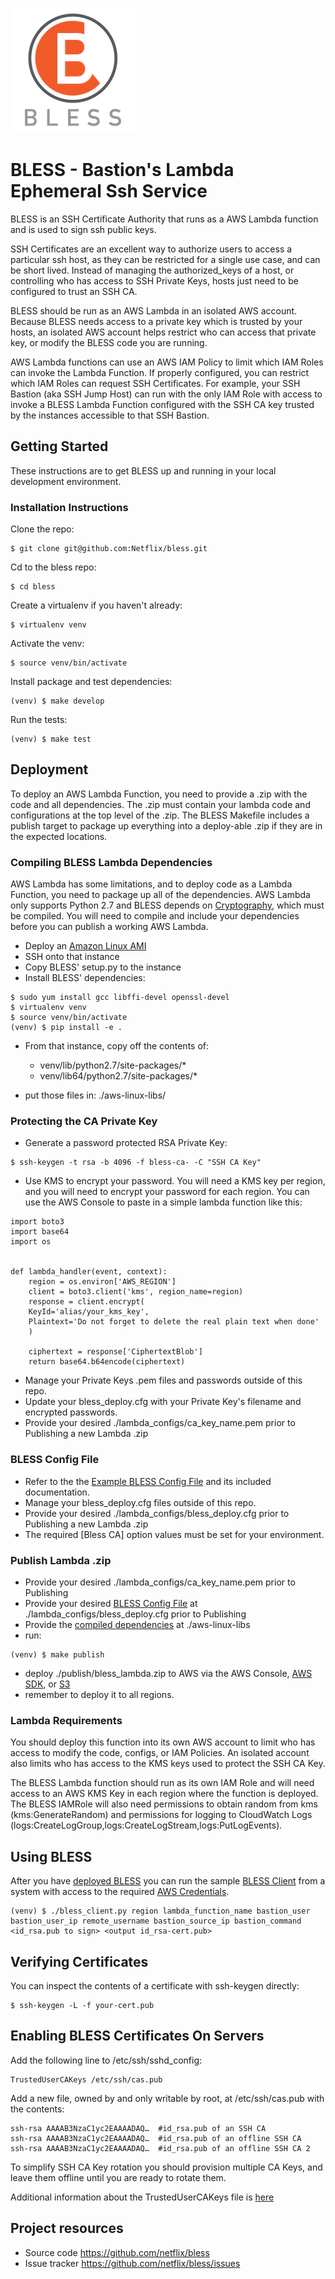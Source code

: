 ![alt text](bless_logo.png "BLESS")
# BLESS - Bastion's Lambda Ephemeral Ssh Service
BLESS is an SSH Certificate Authority that runs as a AWS Lambda function and is used to sign ssh
public keys.

SSH Certificates are an excellent way to authorize users to access a particular ssh host,
as they can be restricted for a single use case, and can be short lived.  Instead of managing the
authorized_keys of a host, or controlling who has access to SSH Private Keys, hosts just
need to be configured to trust an SSH CA.

BLESS should be run as an AWS Lambda in an isolated AWS account.  Because BLESS needs access to a
private key which is trusted by your hosts, an isolated AWS account helps restrict who can access
that private key, or modify the BLESS code you are running.

AWS Lambda functions can use an AWS IAM Policy to limit which IAM Roles can invoke the Lambda
Function.  If properly configured, you can restrict which IAM Roles can request SSH Certificates.
For example, your SSH Bastion (aka SSH Jump Host) can run with the only IAM Role with access to
invoke a BLESS Lambda Function configured with the SSH CA key trusted by the instances accessible
to that SSH Bastion.

## Getting Started
These instructions are to get BLESS up and running in your local development environment.
### Installation Instructions
Clone the repo:

    $ git clone git@github.com:Netflix/bless.git

Cd to the bless repo:

    $ cd bless

Create a virtualenv if you haven't already:

    $ virtualenv venv

Activate the venv:

    $ source venv/bin/activate

Install package and test dependencies:

    (venv) $ make develop

Run the tests:

    (venv) $ make test


## Deployment
To deploy an AWS Lambda Function, you need to provide a .zip with the code and all dependencies.
The .zip must contain your lambda code and configurations at the top level of the .zip.  The BLESS
Makefile includes a publish target to package up everything into a deploy-able .zip if they are in
the expected locations.

### Compiling BLESS Lambda Dependencies
AWS Lambda has some limitations, and to deploy code as a Lambda Function, you need to package up
all of the dependencies.  AWS Lambda only supports Python 2.7 and BLESS depends on
[Cryptography](https://cryptography.io/en/latest/), which must be compiled.  You will need to
compile and include your dependencies before you can publish a working AWS Lambda.

- Deploy an [Amazon Linux AMI](http://docs.aws.amazon.com/lambda/latest/dg/current-supported-versions.html)
- SSH onto that instance
- Copy BLESS' setup.py to the instance
- Install BLESS' dependencies:
```
$ sudo yum install gcc libffi-devel openssl-devel
$ virtualenv venv
$ source venv/bin/activate
(venv) $ pip install -e .
```
- From that instance, copy off the contents of:
    - venv/lib/python2.7/site-packages/*
    - venv/lib64/python2.7/site-packages/*

- put those files in: ./aws-linux-libs/

### Protecting the CA Private Key
- Generate a password protected RSA Private Key:
```
$ ssh-keygen -t rsa -b 4096 -f bless-ca- -C "SSH CA Key"
```
- Use KMS to encrypt your password.  You will need a KMS key per region, and you will need to
encrypt your password for each region.  You can use the AWS Console to paste in a simple lambda
function like this:
```
import boto3
import base64
import os


def lambda_handler(event, context):
    region = os.environ['AWS_REGION']
    client = boto3.client('kms', region_name=region)
    response = client.encrypt(
    KeyId='alias/your_kms_key',
    Plaintext='Do not forget to delete the real plain text when done'
    )

    ciphertext = response['CiphertextBlob']
    return base64.b64encode(ciphertext)
```

- Manage your Private Keys .pem files and passwords outside of this repo.
- Update your bless_deploy.cfg with your Private Key's filename and encrypted passwords.
- Provide your desired ./lambda_configs/ca_key_name.pem prior to Publishing a new Lambda .zip

### BLESS Config File
- Refer to the the [Example BLESS Config File](bless/config/bless_deploy_example.cfg) and its
included documentation.
- Manage your bless_deploy.cfg files outside of this repo.
- Provide your desired ./lambda_configs/bless_deploy.cfg prior to Publishing a new Lambda .zip
- The required [Bless CA] option values must be set for your environment.

### Publish Lambda .zip
- Provide your desired ./lambda_configs/ca_key_name.pem prior to Publishing
- Provide your desired [BLESS Config File](bless/config/bless_deploy_example.cfg) at
./lambda_configs/bless_deploy.cfg prior to Publishing
- Provide the [compiled dependencies](#compiling-bless-lambda-dependencies) at ./aws-linux-libs
- run:
```
(venv) $ make publish
```

- deploy ./publish/bless_lambda.zip to AWS via the AWS Console,
[AWS SDK](http://boto3.readthedocs.io/en/latest/reference/services/lambda.html), or
[S3](https://aws.amazon.com/blogs/compute/new-deployment-options-for-aws-lambda/)
- remember to deploy it to all regions.


### Lambda Requirements
You should deploy this function into its own AWS account to limit who has access to modify the
code, configs, or IAM Policies.  An isolated account also limits who has access to the KMS keys
used to protect the SSH CA Key.

The BLESS Lambda function should run as its own IAM Role and will need access to an AWS KMS Key in
each region where the function is deployed.  The BLESS IAMRole will also need permissions to obtain
random from kms (kms:GenerateRandom) and permissions for logging to CloudWatch Logs
(logs:CreateLogGroup,logs:CreateLogStream,logs:PutLogEvents).

## Using BLESS
After you have [deployed BLESS](#deployment) you can run the sample [BLESS Client](bless_client/bless_client.py)
from a system with access to the required [AWS Credentials](http://boto3.readthedocs.io/en/latest/guide/configuration.html).

    (venv) $ ./bless_client.py region lambda_function_name bastion_user bastion_user_ip remote_username bastion_source_ip bastion_command <id_rsa.pub to sign> <output id_rsa-cert.pub>


## Verifying Certificates
You can inspect the contents of a certificate with ssh-keygen directly:

    $ ssh-keygen -L -f your-cert.pub

## Enabling BLESS Certificates On Servers
Add the following line to /etc/ssh/sshd_config:

    TrustedUserCAKeys /etc/ssh/cas.pub

Add a new file, owned by and only writable by root, at /etc/ssh/cas.pub with the contents:

    ssh-rsa AAAAB3NzaC1yc2EAAAADAQ…  #id_rsa.pub of an SSH CA
    ssh-rsa AAAAB3NzaC1yc2EAAAADAQ…  #id_rsa.pub of an offline SSH CA
    ssh-rsa AAAAB3NzaC1yc2EAAAADAQ…  #id_rsa.pub of an offline SSH CA 2

To simplify SSH CA Key rotation you should provision multiple CA Keys, and leave them offline until
you are ready to rotate them.

Additional information about the TrustedUserCAKeys file is [here](https://www.freebsd.org/cgi/man.cgi?sshd_config(5))

## Project resources
- Source code <https://github.com/netflix/bless>
- Issue tracker <https://github.com/netflix/bless/issues>
